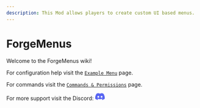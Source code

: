 ```yaml
---
description: This Mod allows players to create custom UI based menus.
---
```


# ForgeMenus

Welcome to the ForgeMenus wiki!

For configuration help visit the [`Example Menu`](example-menu.md) page.

For commands visit the [`Commands & Permissions`](commands-and-permissions.md) page.

For more support visit the Discord: <a href="https://discord.envyware.co.uk"><img src="/img/icon_clyde_blurple_RGB.svg" alt="Discord" width="25"/></a>
